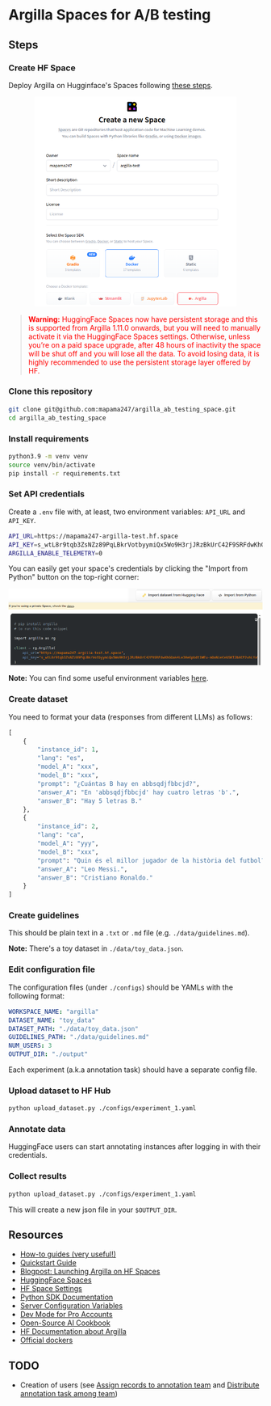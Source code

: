 # Argilla Spaces for A/B testing

## Steps

### Create HF Space

Deploy Argilla on Hugginface's Spaces following [these steps](https://docs.v1.argilla.io/en/v1.19.0/getting_started/installation/deployments/huggingface-spaces.html).

<p align="center">
	<img src="./img/new_space.png" alt="create_space" width="400">
</p>


> <span style="color:red;">**Warning:** HuggingFace Spaces now have persistent storage and this is supported from Argilla 1.11.0 onwards, but you will need to manually activate it via the HuggingFace Spaces settings. Otherwise, unless you’re on a paid space upgrade, after 48 hours of inactivity the space will be shut off and you will lose all the data. To avoid losing data, it is highly recommended to use the persistent storage layer offered by HF.</span>

### Clone this repository
```bash
git clone git@github.com:mapama247/argilla_ab_testing_space.git
cd argilla_ab_testing_space
```

### Install requirements
```bash
python3.9 -m venv venv
source venv/bin/activate
pip install -r requirements.txt
```

### Set API credentials
Create a `.env` file with, at least, two environment variables: `API_URL` and `API_KEY`.
```bash
API_URL=https://mapama247-argilla-test.hf.space
API_KEY=s_wtL8r9tqb3ZsNZz89PqLBkrVotbyymiQx5Wo9H3rjJRzBkUrC42F9SRFdwKhGOak4Le3HeGpbdt1WEu-mOoNieCeUSKTJbXCP2vhLYaV4
ARGILLA_ENABLE_TELEMETRY=0
```

You can easily get your space's credentials by clicking the "Import from Python" button on the top-right corner:
<p align="center">
    <img src="./img/import_from_python_snippet.png" alt="create_space" width="600">
</p>

**Note:** You can find some useful environment variables [here](https://docs.argilla.io/v2.0/reference/argilla-server/configuration/#environment-variables).

### Create dataset
You need to format your data (responses from different LLMs) as follows:
```python
[
    {
        "instance_id": 1,
        "lang": "es",
        "model_A": "xxx",
        "model_B": "xxx",
        "prompt": "¿Cuántas B hay en abbsqdjfbbcjd?",
        "answer_A": "En 'abbsqdjfbbcjd' hay cuatro letras 'b'.",
        "answer_B": "Hay 5 letras B."
    },
    {
        "instance_id": 2,
        "lang": "ca",
        "model_A": "yyy",
        "model_B": "xxx",
        "prompt": "Quin és el millor jugador de la història del futbol?",
        "answer_A": "Leo Messi.",
        "answer_B": "Cristiano Ronaldo."
    }
]
```

### Create guidelines

This should be plain text in a `.txt` or `.md` file (e.g. `./data/guidelines.md`).

**Note:** There's a toy dataset in `./data/toy_data.json`.

### Edit configuration file
The configuration files (under `./configs`) should be YAMLs with the following format:
```yaml
WORKSPACE_NAME: "argilla"
DATASET_NAME: "toy_data"
DATASET_PATH: "./data/toy_data.json"
GUIDELINES_PATH: "./data/guidelines.md"
NUM_USERS: 3
OUTPUT_DIR: "./output"
```

Each experiment (a.k.a annotation task) should have a separate config file.

### Upload dataset to HF Hub

```bash
python upload_dataset.py ./configs/experiment_1.yaml
```

### Annotate data

HuggingFace users can start annotating instances after logging in with their credentials.

### Collect results

```bash
python upload_dataset.py ./configs/experiment_1.yaml
```

This will create a new json file in your `$OUTPUT_DIR`.

## Resources
- [How-to guides (very useful!)](https://docs.argilla.io/latest/how_to_guides)
- [Quickstart Guide](https://docs.argilla.io/latest/getting_started/quickstart/#export-your-dataset-to-the-hub)
- [Blogpost: Launching Argilla on HF Spaces](https://argilla.io/blog/launching-argilla-huggingface-hub/)
- [HuggingFace Spaces](https://docs.v1.argilla.io/en/v1.19.0/getting_started/installation/deployments/huggingface-spaces.html)
- [HF Space Settings](https://docs.argilla.io/latest/getting_started/how-to-configure-argilla-on-huggingface/)
- [Python SDK Documentation](https://docs.argilla.io/v2.0/reference/argilla/client/)
- [Server Configuration Variables](https://docs.argilla.io/v2.0/reference/argilla-server/configuration/)
- [Dev Mode for Pro Accounts](https://huggingface.co/dev-mode-explorers)
- [Open-Source AI Cookbook](https://huggingface.co/learn/cookbook/en/enterprise_cookbook_argilla)
- [HF Documentation about Argilla](https://huggingface.co/docs/hub/en/datasets-argilla)
- [Official dockers](https://hub.docker.com/u/argilla)

## TODO
- Creation of users (see [Assign records to annotation team](https://docs.v1.argilla.io/en/latest/tutorials/notebooks/labelling-tokenclassification-basics.html) and [Distribute annotation task among team](https://docs.argilla.io/latest/how_to_guides/distribution))
